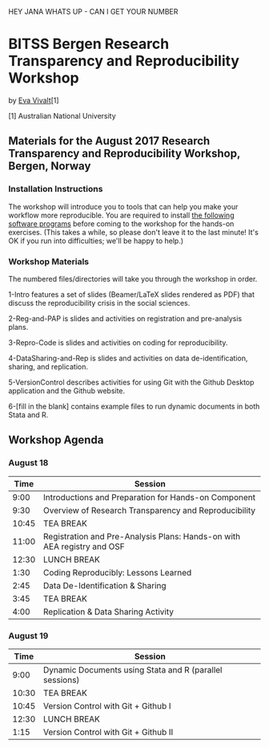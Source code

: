 HEY JANA WHATS UP - CAN I GET YOUR NUMBER 

# BITSS Bergen Research Transparency and Reproducibility Workshop
by [Eva Vivalt](http://www.evavivalt.com)[1]

[1] Australian National University

## Materials for the August 2017 Research Transparency and Reproducibility Workshop, Bergen, Norway

### Installation Instructions
The workshop will introduce you to tools that can help you make your workflow more reproducible. You are required to install [the following software programs](http://www.bitss.org/2016/01/08/open-source-software-for-reproducible-social-science/)  before coming to the workshop for the hands-on exercises. (This takes a while, so please don't leave it to the last minute! It's OK if you run into difficulties; we'll be happy to help.)

### Workshop Materials
The numbered files/directories will take you through the workshop in order.

1-Intro features a set of slides (Beamer/LaTeX slides rendered as PDF) that discuss the reproducibility crisis in the social sciences.

2-Reg-and-PAP is slides and activities on registration and pre-analysis plans.

3-Repro-Code is slides and activities on coding for reproducibility.

4-DataSharing-and-Rep is slides and activities on data de-identification, sharing, and replication.

5-VersionControl describes activities for using Git with the Github Desktop application and the Github website.

6-[fill in the blank] contains example files to run dynamic documents in both Stata and R.



## Workshop Agenda

### August 18

Time | Session 
------------ | ------------- 
9:00 | Introductions and Preparation for Hands-on Component
9:30 | Overview of Research Transparency and Reproducibility
10:45 |  TEA BREAK
11:00 | Registration and Pre-Analysis Plans: Hands-on with AEA registry and OSF
12:30| LUNCH BREAK 
1:30 | Coding Reproducibly: Lessons Learned 
2:45 | Data De-Identification & Sharing 
3:45 | TEA BREAK 
4:00 | Replication & Data Sharing Activity 

### August 19

Time | Session 
------------ | ------------- 
9:00 | Dynamic Documents using Stata and R (parallel sessions)
10:30 |  TEA BREAK 
10:45 | Version Control with Git + Github I 
12:30| LUNCH BREAK 
1:15 | Version Control with Git + Github II

